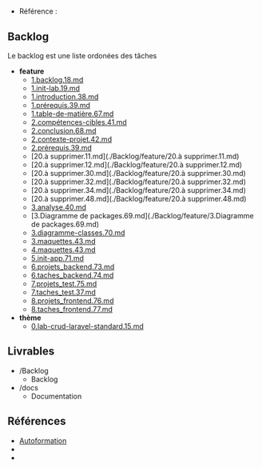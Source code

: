 #  

- Référence :   

 

## Backlog 

Le backlog est une liste ordonées des tâches 

- **feature** 
  - [1.backlog.18.md](./Backlog/feature/1.backlog.18.md) 
  - [1.init-lab.19.md](./Backlog/feature/1.init-lab.19.md) 
  - [1.introduction.38.md](./Backlog/feature/1.introduction.38.md) 
  - [1.prérequis.39.md](./Backlog/feature/1.prérequis.39.md) 
  - [1.table-de-matière.67.md](./Backlog/feature/1.table-de-matière.67.md) 
  - [2.compétences-cibles.41.md](./Backlog/feature/2.compétences-cibles.41.md) 
  - [2.conclusion.68.md](./Backlog/feature/2.conclusion.68.md) 
  - [2.contexte-projet.42.md](./Backlog/feature/2.contexte-projet.42.md) 
  - [2.prérequis.39.md](./Backlog/feature/2.prérequis.39.md) 
  - [20.à supprimer.11.md](./Backlog/feature/20.à supprimer.11.md) 
  - [20.à supprimer.12.md](./Backlog/feature/20.à supprimer.12.md) 
  - [20.à supprimer.30.md](./Backlog/feature/20.à supprimer.30.md) 
  - [20.à supprimer.32.md](./Backlog/feature/20.à supprimer.32.md) 
  - [20.à supprimer.34.md](./Backlog/feature/20.à supprimer.34.md) 
  - [20.à supprimer.48.md](./Backlog/feature/20.à supprimer.48.md) 
  - [3.analyse.40.md](./Backlog/feature/3.analyse.40.md) 
  - [3.Diagramme de packages.69.md](./Backlog/feature/3.Diagramme de packages.69.md) 
  - [3.diagramme-classes.70.md](./Backlog/feature/3.diagramme-classes.70.md) 
  - [3.maquettes.43.md](./Backlog/feature/3.maquettes.43.md) 
  - [4.maquettes.43.md](./Backlog/feature/4.maquettes.43.md) 
  - [5.init-app.71.md](./Backlog/feature/5.init-app.71.md) 
  - [6.projets_backend.73.md](./Backlog/feature/6.projets_backend.73.md) 
  - [6.taches_backend.74.md](./Backlog/feature/6.taches_backend.74.md) 
  - [7.projets_test.75.md](./Backlog/feature/7.projets_test.75.md) 
  - [7.taches_test.37.md](./Backlog/feature/7.taches_test.37.md) 
  - [8.projets_frontend.76.md](./Backlog/feature/8.projets_frontend.76.md) 
  - [8.taches_frontend.77.md](./Backlog/feature/8.taches_frontend.77.md) 
- **thème** 
  - [0.lab-crud-laravel-standard.15.md](./Backlog/thème/0.lab-crud-laravel-standard.15.md) 
## Livrables 

 

- /Backlog 
  - Backlog 
- /docs 
  - Documentation 
## Références 

 

- [Autoformation](#) 
- [](https://labs-web.github.io/lab-crud-standard/) 
- [](https://labs-web.github.io/lab-crud-standard/presentation.html#/) 

